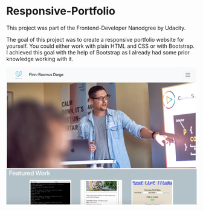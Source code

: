 # Responsive-Portfolio
This project was part of the Frontend-Developer Nanodgree by Udacity.

The goal of this project was to create a responsive portfolio website for yourself. You could either work with plain HTML and CSS or with Bootstrap. I achieved this goal with the help of Bootstrap as I already had some prior knowledge working with it. 

![Screenshot](/img/Screenshot.png)
